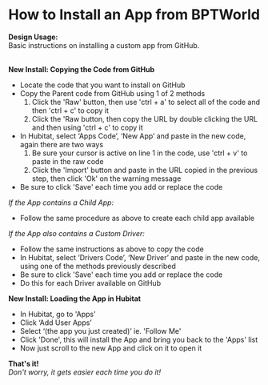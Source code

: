 # How to Install an App from BPTWorld
<b>Design Usage:</b><br>
Basic instructions on installing a custom app from GitHub.<br><br>

<b>New Install: Copying the Code from GitHub</b><br>
* Locate the code that you want to install on GitHub
* Copy the Parent code from GitHub using 1 of 2 methods
  1. Click the 'Raw' button, then use 'ctrl + a' to select all of the code and then 'ctrl + c' to copy it
  2. Click the 'Raw button, then copy the URL by double clicking the URL and then using 'ctrl + c' to copy it
* In Hubitat, select ‘Apps Code’, ‘New App’ and paste in the new code, again there are two ways
  1. Be sure your cursor is active on line 1 in the code, use 'ctrl + v' to paste in the raw code
  2. Click the 'Import' button and paste in the URL copied in the previous step, then click 'Ok' on the warning message
* Be sure to click 'Save' each time you add or replace the code

<i>If the App contains a Child App:</i>
* Follow the same procedure as above to create each child app available

<i>If the App also contains a Custom Driver:</i>
* Follow the same instructions as above to copy the code
* In Hubitat, select ‘Drivers Code’, ‘New Driver’ and paste in the new code, using one of the methods previously described
* Be sure to click 'Save' each time you add or replace the code
* Do this for each Driver available on GitHub

<b>New Install: Loading the App in Hubitat</b><br>
* In Hubitat, go to 'Apps'
* Click ‘Add User Apps’
* Select ‘(the app you just created)’  ie. 'Follow Me'
* Click 'Done', this will install the App and bring you back to the 'Apps' list
* Now just scroll to the new App and click on it to open it

<b>That's it!</b><br>
<i>Don't worry, it gets easier each time you do it!</i>
